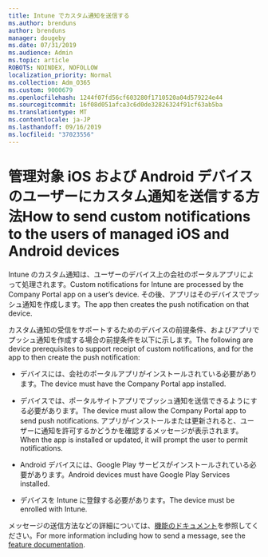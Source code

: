 ```yaml
---
title: Intune でカスタム通知を送信する
ms.author: brenduns
author: brenduns
manager: dougeby
ms.date: 07/31/2019
ms.audience: Admin
ms.topic: article
ROBOTS: NOINDEX, NOFOLLOW
localization_priority: Normal
ms.collection: Adm_O365
ms.custom: 9000679
ms.openlocfilehash: 1244f07fd56cf603280f1710520a04d579224e44
ms.sourcegitcommit: 16f08d051afca3c6d0de32826324f91cf63ab5ba
ms.translationtype: MT
ms.contentlocale: ja-JP
ms.lasthandoff: 09/16/2019
ms.locfileid: "37023556"
---
```

# <a name="how-to-send-custom-notifications-to-the-users-of-managed-ios-and-android-devices"></a><span data-ttu-id="7188d-102">管理対象 iOS および Android デバイスのユーザーにカスタム通知を送信する方法</span><span class="sxs-lookup"><span data-stu-id="7188d-102">How to send custom notifications to the users of managed iOS and Android devices</span></span>

<span data-ttu-id="7188d-103">Intune のカスタム通知は、ユーザーのデバイス上の会社のポータルアプリによって処理されます。</span><span class="sxs-lookup"><span data-stu-id="7188d-103">Custom notifications for Intune are processed by the Company Portal app on a user’s device.</span></span> <span data-ttu-id="7188d-104">その後、アプリはそのデバイスでプッシュ通知を作成します。</span><span class="sxs-lookup"><span data-stu-id="7188d-104">The app then creates the push notification on that device.</span></span>

<span data-ttu-id="7188d-105">カスタム通知の受信をサポートするためのデバイスの前提条件、およびアプリでプッシュ通知を作成する場合の前提条件を以下に示します。</span><span class="sxs-lookup"><span data-stu-id="7188d-105">The following are device prerequisites to support receipt of custom notifications, and for the app to then create the push notification:</span></span>

- <span data-ttu-id="7188d-106">デバイスには、会社のポータルアプリがインストールされている必要があります。</span><span class="sxs-lookup"><span data-stu-id="7188d-106">The device must have the Company Portal app installed.</span></span>  

- <span data-ttu-id="7188d-107">デバイスでは、ポータルサイトアプリでプッシュ通知を送信できるようにする必要があります。</span><span class="sxs-lookup"><span data-stu-id="7188d-107">The device must allow the Company Portal app to send push notifications.</span></span> <span data-ttu-id="7188d-108">アプリがインストールまたは更新されると、ユーザーに通知を許可するかどうかを確認するメッセージが表示されます。</span><span class="sxs-lookup"><span data-stu-id="7188d-108">When the app is installed or updated, it will prompt the user to permit notifications.</span></span>

- <span data-ttu-id="7188d-109">Android デバイスには、Google Play サービスがインストールされている必要があります。</span><span class="sxs-lookup"><span data-stu-id="7188d-109">Android devices must have Google Play Services installed.</span></span>

- <span data-ttu-id="7188d-110">デバイスを Intune に登録する必要があります。</span><span class="sxs-lookup"><span data-stu-id="7188d-110">The device must be enrolled with Intune.</span></span>

<span data-ttu-id="7188d-111">メッセージの送信方法などの詳細については、[機能のドキュメント](https://docs.microsoft.com/intune/custom-notifications)を参照してください。</span><span class="sxs-lookup"><span data-stu-id="7188d-111">For more information including how to send a message, see the [feature documentation](https://docs.microsoft.com/intune/custom-notifications).</span></span>
